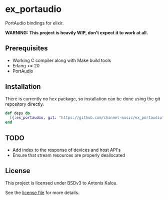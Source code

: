# ex_portaudio

PortAudio bindings for elixir.

**WARNING: This project is heavily WIP, don't expect it to work at all.**

## Prerequisites

- Working C compiler along with Make build tools
- Erlang >= 20
- PortAudio

## Installation

There is currently no hex package, so installation can be done using the git
repository directly.

```elixir
def deps do 
  [{:ex_portaudio, git: "https://github.com/channel-music/ex_portaudio"}]
end
```

## TODO

- Add index to the response of devices and host API's
- Ensure that stream resources are properly deallocated

## License

This project is licensed under BSDv3 to Antonis Kalou.  

See the [license file](LICENSE) for more details.
